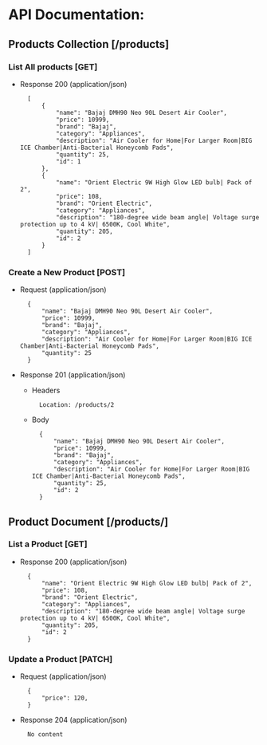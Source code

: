 # API Documentation:

## Products Collection [/products]

### List All products [GET]

+ Response 200 (application/json)

        [        
            {
                "name": "Bajaj DMH90 Neo 90L Desert Air Cooler",
                "price": 10999,
                "brand": "Bajaj",
                "category": "Appliances",
                "description": "Air Cooler for Home|For Larger Room|BIG ICE Chamber|Anti-Bacterial Honeycomb Pads",
                "quantity": 25,
                "id": 1
            },
            {
                "name": "Orient Electric 9W High Glow LED bulb| Pack of 2",
                "price": 108,
                "brand": "Orient Electric",
                "category": "Appliances",
                "description": "180-degree wide beam angle| Voltage surge protection up to 4 kV| 6500K, Cool White",
                "quantity": 205,
                "id": 2
            }
        ]

### Create a New Product [POST]

+ Request (application/json)

        {
            "name": "Bajaj DMH90 Neo 90L Desert Air Cooler",
            "price": 10999,
            "brand": "Bajaj",
            "category": "Appliances",
            "description": "Air Cooler for Home|For Larger Room|BIG ICE Chamber|Anti-Bacterial Honeycomb Pads",
            "quantity": 25
        }

+ Response 201 (application/json)

    + Headers

            Location: /products/2

    + Body

            {
                "name": "Bajaj DMH90 Neo 90L Desert Air Cooler",
                "price": 10999,
                "brand": "Bajaj",
                "category": "Appliances",
                "description": "Air Cooler for Home|For Larger Room|BIG ICE Chamber|Anti-Bacterial Honeycomb Pads",
                "quantity": 25,
                "id": 2
            }

## Product Document [/products/<id>]

### List a Product [GET]

+ Response 200 (application/json)

        {
            "name": "Orient Electric 9W High Glow LED bulb| Pack of 2",
            "price": 108,
            "brand": "Orient Electric",
            "category": "Appliances",
            "description": "180-degree wide beam angle| Voltage surge protection up to 4 kV| 6500K, Cool White",
            "quantity": 205,
            "id": 2
        }

### Update a Product [PATCH]

+ Request (application/json)  

        {
            "price": 120,
        }

+ Response 204 (application/json)  

        No content